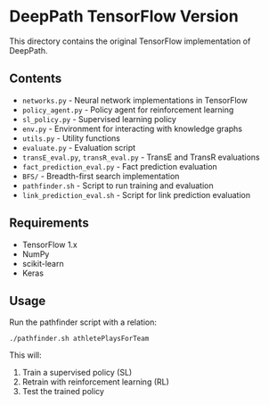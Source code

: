 # DeepPath TensorFlow Version

This directory contains the original TensorFlow implementation of DeepPath.

## Contents

- `networks.py` - Neural network implementations in TensorFlow
- `policy_agent.py` - Policy agent for reinforcement learning
- `sl_policy.py` - Supervised learning policy
- `env.py` - Environment for interacting with knowledge graphs
- `utils.py` - Utility functions
- `evaluate.py` - Evaluation script
- `transE_eval.py`, `transR_eval.py` - TransE and TransR evaluations
- `fact_prediction_eval.py` - Fact prediction evaluation
- `BFS/` - Breadth-first search implementation
- `pathfinder.sh` - Script to run training and evaluation
- `link_prediction_eval.sh` - Script for link prediction evaluation

## Requirements

- TensorFlow 1.x
- NumPy
- scikit-learn
- Keras

## Usage

Run the pathfinder script with a relation:

```
./pathfinder.sh athletePlaysForTeam
```

This will:
1. Train a supervised policy (SL)
2. Retrain with reinforcement learning (RL)
3. Test the trained policy